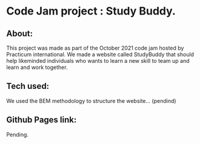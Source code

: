 # Code Jam project : Study Buddy.

## About:
This project was made as part of the October 2021 code jam hosted by Practicum international.
We made a website called StudyBuddy that should help likeminded individuals who wants to learn a new skill to team up and learn and work together.

## Tech used:
We used the BEM methodology to structure the website... (pendind)

## Github Pages link:
Pending.

